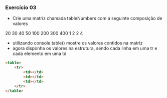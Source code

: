 ### Exercício 03

- Crie uma matriz chamada tableNumbers com a seguinte composição de valores

20 30 40 50
100 200 300 400
1 2 2 4

- utilizando console.table() mostre os valores contidos na matriz
- agora disponha os valores na estrutura, sendo cada linha em uma tr e cada elemento em uma td

````HTML
<table>
    <tr>
        <td></td>
        <td></td>
        <td></td>
    </tr>
</table>
````